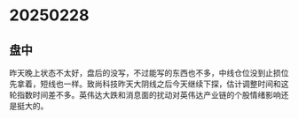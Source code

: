 # 20250228

## 盘中

昨天晚上状态不太好，盘后的没写，不过能写的东西也不多，中线仓位没到止损位先拿着，短线也一样。致尚科技昨天大阴线之后今天继续下探，估计调整时间和这轮指数时间差不多。英伟达大跌和消息面的扰动对英伟达产业链的个股情绪影响还是挺大的。
